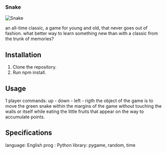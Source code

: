 ### Snake
![Snake](https://github.com/elijeldres/juegos_python/assets/80680657/4ae1e28a-0318-4bba-aa4e-e8aab121fa79)


an all-time classic, a game for young and old, that never goes out of fashion. what better way to learn something new than with a classic from the trunk of memories?

## Installation
1. Clone the repository.
2. Run npm install.

## Usage
1 player 
commands: up - down - left - rigth
the object of the game is to move the green snake within the margins of the game without touching the walls or itself while eating the little fruits that appear on the way to accumulate points.     



## Specifications
language: English 
prog : Python
library: pygame, random, time
